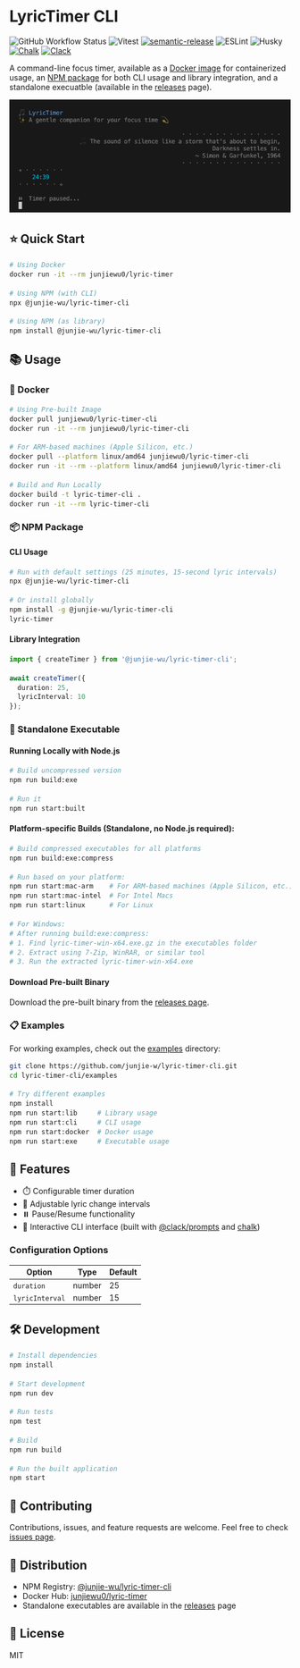 # LyricTimer CLI

![GitHub Workflow Status](https://img.shields.io/github/actions/workflow/status/junjie-w/lyric-timer-cli/ci.yml)
![Vitest](https://img.shields.io/badge/Vitest-enabled-brightgreen?logo=vitest)
[![semantic-release](https://img.shields.io/badge/semantic--release-enabled-brightgreen?logo=semantic-release)](https://github.com/semantic-release/semantic-release)
![ESLint](https://img.shields.io/badge/ESLint-enabled-brightgreen)
![Husky](https://img.shields.io/badge/Husky-enabled-brightgreen)
[![Chalk](https://img.shields.io/badge/Chalk-CLI_Styling-pink?logo=node.js)](https://github.com/chalk/chalk)
[![Clack](https://img.shields.io/badge/@clack-CLI_Prompts-black)](https://github.com/natemoo-re/clack)

A command-line focus timer, available as a [Docker image](https://hub.docker.com/r/junjiewu0/lyric-timer-cli) for containerized usage, an [NPM package](https://www.npmjs.com/package/@junjie-wu/lyric-timer-cli) for both CLI usage and library integration, and a standalone execuatble (available in the [releases](https://github.com/junjie-w/lyric-timer-cli/releases) page).

![lyric-timer-demo](https://github.com/junjie-w/lyric-timer-cli/raw/main/.github/assets/lyric-timer-demo.png)

## ⭐ Quick Start

```bash
# Using Docker
docker run -it --rm junjiewu0/lyric-timer

# Using NPM (with CLI)
npx @junjie-wu/lyric-timer-cli

# Using NPM (as library)
npm install @junjie-wu/lyric-timer-cli
```

## 📚 Usage

### 🐳 Docker

```bash
# Using Pre-built Image
docker pull junjiewu0/lyric-timer-cli
docker run -it --rm junjiewu0/lyric-timer-cli

# For ARM-based machines (Apple Silicon, etc.)
docker pull --platform linux/amd64 junjiewu0/lyric-timer-cli
docker run -it --rm --platform linux/amd64 junjiewu0/lyric-timer-cli

# Build and Run Locally
docker build -t lyric-timer-cli .
docker run -it --rm lyric-timer-cli
```

### 📦 NPM Package

#### CLI Usage

```bash
# Run with default settings (25 minutes, 15-second lyric intervals)
npx @junjie-wu/lyric-timer-cli

# Or install globally
npm install -g @junjie-wu/lyric-timer-cli
lyric-timer
```

#### Library Integration

```typescript
import { createTimer } from '@junjie-wu/lyric-timer-cli';

await createTimer({
  duration: 25,
  lyricInterval: 10
});
```

### 🧪 Standalone Executable

#### Running Locally with Node.js

```bash
# Build uncompressed version
npm run build:exe

# Run it
npm run start:built
```

#### Platform-specific Builds (Standalone, no Node.js required):

```bash
# Build compressed executables for all platforms
npm run build:exe:compress

# Run based on your platform:
npm run start:mac-arm    # For ARM-based machines (Apple Silicon, etc.)
npm run start:mac-intel  # For Intel Macs
npm run start:linux      # For Linux

# For Windows:
# After running build:exe:compress:
# 1. Find lyric-timer-win-x64.exe.gz in the executables folder
# 2. Extract using 7-Zip, WinRAR, or similar tool
# 3. Run the extracted lyric-timer-win-x64.exe
```

#### Download Pre-built Binary
Download the pre-built binary from the [releases page](https://github.com/junjie-w/lyric-timer-cli/releases).

### 📋 Examples
For working examples, check out the [examples](https://github.com/junjie-w/lyric-timer-cli/tree/main/examples) directory:

```bash
git clone https://github.com/junjie-w/lyric-timer-cli.git
cd lyric-timer-cli/examples

# Try different examples
npm install
npm run start:lib     # Library usage
npm run start:cli     # CLI usage
npm run start:docker  # Docker usage
npm run start:exe     # Executable usage
```

## 🍄 Features

- ⏱️ Configurable timer duration
- 🔄 Adjustable lyric change intervals
- ⏸️ Pause/Resume functionality
- 🎨 Interactive CLI interface (built with [@clack/prompts](https://www.npmjs.com/package/@clack/prompts) and [chalk](https://www.npmjs.com/package/chalk))

### Configuration Options

| Option | Type | Default |
|----------|--------|-------------|
| `duration` | number | 25 |
| `lyricInterval` | number | 15 |

## 🛠️ Development 

```bash
# Install dependencies
npm install

# Start development
npm run dev

# Run tests
npm test

# Build
npm run build

# Run the built application
npm start
```

## 🤝 Contributing

Contributions, issues, and feature requests are welcome. Feel free to check [issues page](https://github.com/junjie-w/lyric-timer-cli/issues).

## 🚀 Distribution

- NPM Registry: [@junjie-wu/lyric-timer-cli](https://www.npmjs.com/package/@junjie-wu/lyric-timer-cli)
- Docker Hub: [junjiewu0/lyric-timer](https://hub.docker.com/r/junjiewu0/lyric-timer-cli)
- Standalone executables are available in the [releases](https://github.com/junjie-w/lyric-timer-cli/releases) page

## 📄 License

MIT
